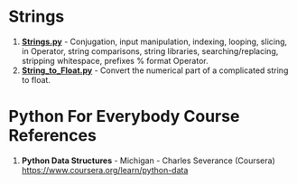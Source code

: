 #  Strings
1.  **[Strings.py](https://github.com/nkuhta/Python-Data-Structures/blob/master/1.%20Strings/Strings.py)** - Conjugation, input manipulation, indexing, looping, slicing, in Operator, string comparisons, string libraries, searching/replacing, stripping whitespace, prefixes % format Operator.
2.  **[String_to_Float.py](https://github.com/nkuhta/Python-Data-Structures/blob/master/1.%20Strings/String_to_Float.py)** - Convert the numerical part of a complicated string to float.  


#  Python For Everybody Course References
1.  **Python Data Structures** - Michigan - Charles Severance (Coursera)   
	https://www.coursera.org/learn/python-data
